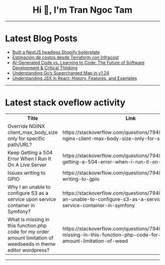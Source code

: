 <h1 align="center">Hi 👋, I'm Tran Ngoc Tam</h1>

---

# Latest Blog Posts 
<!-- BLOG-POST-LIST:START -->
- [Built a NextJS headless Shopify boilerplate](https://dev.to/pontusabrahamsson/built-a-nextjs-headless-shopify-boilerplate-4b7e)
- [Estimación de costos desde Terraform con Infracost](https://dev.to/barbara_gaspar/estimacion-de-costos-desde-terraform-con-infracost-49co)
- [AI-Generated Code vs. Learning to Code: The Future of Software Development &amp; Critical Thinking](https://dev.to/nidasahar/ai-generated-code-vs-learning-to-code-the-future-of-software-development-critical-thinking-1ldl)
- [Understanding Go’s Supercharged Map in v1.24](https://dev.to/chen/understanding-gos-supercharged-map-in-v124-1gka)
- [Understanding JSX in React: History, Features, and Examples](https://dev.to/marie_berezhna/understanding-jsx-in-react-history-features-and-examples-1e7i)
<!-- BLOG-POST-LIST:END -->

---

# Latest stack oveflow activity
<table>
  <tr><th>Title</th><th>Link</th></tr>
  <!-- STACKOVERFLOW:START --><tr><td>Override NGINX client_max_body_size only for specific path/URL?</td><td>https://stackoverflow.com/questions/79487667/override-nginx-client-max-body-size-only-for-specific-path-url</td></tr><tr><td>Keep Getting a 504 Error When I Run It On A Live Server</td><td>https://stackoverflow.com/questions/79487600/keep-getting-a-504-error-when-i-run-it-on-a-live-server</td></tr><tr><td>Issues writing to GPIO</td><td>https://stackoverflow.com/questions/79487598/issues-writing-to-gpio</td></tr><tr><td>Why I an unable to configure S3 as a service upon service container in Symfony?</td><td>https://stackoverflow.com/questions/79487584/why-i-an-unable-to-configure-s3-as-a-service-upon-service-container-in-symfony</td></tr><tr><td>What is missing in this function.php code for my order amount limitation of weedseeds in theme editor wordpress?</td><td>https://stackoverflow.com/questions/79487548/what-is-missing-in-this-function-php-code-for-my-order-amount-limitation-of-weed</td></tr><!-- STACKOVERFLOW:END -->
</table>

---


